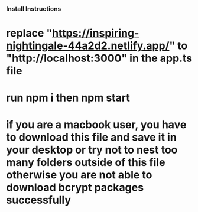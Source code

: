 ### Install Instructions

# replace "https://inspiring-nightingale-44a2d2.netlify.app/" to "http://localhost:3000" in the app.ts file

# run npm i then npm start

# if you are a macbook user, you have to download this file and save it in your desktop or try not to nest too many folders outside of this file otherwise you are not able to download bcrypt packages successfully
